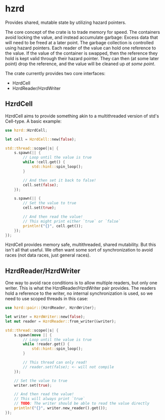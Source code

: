 # hzrd
Provides shared, mutable state by utilizing hazard pointers.

The core concept of the crate is to trade memory for speed. The containers avoid locking the value, and instead accumulate garbage: Excess data that will need to be freed at a later point. The garbage collection is controlled using hazard pointers. Each reader of the value can hold one reference to the value. If the value of the container is swapped, then the reference they hold is kept valid through their hazard pointer. They can then (at some later point) drop the reference, and the value will be cleaned up _at some point_.

The crate currently provides two core interfaces:

- HzrdCell
- HzrdReader/HzrdWriter

## HzrdCell

HzrdCell aims to provide something akin to a multithreaded version of std's Cell-type. A basic example:

```rust
use hzrd::HzrdCell;

let cell = HzrdCell::new(false);

std::thread::scope(|s| {
    s.spawn(|| {
        // Loop until the value is true
        while !cell.get() {
            std::hint::spin_loop();
        }

        // And then set it back to false!
        cell.set(false);
    });

    s.spawn(|| {
        // Set the value to true
        cell.set(true);

        // And then read the value!
        // This might print either `true` or `false`
        println!("{}", cell.get()); 
    });
});
```

HzrdCell provides memory safe, multithreaded, shared mutability. But this isn't all that useful. We often want some sort of synchronization to avoid races (not data races, just general races).

## HzrdReader/HzrdWriter
One way to avoid race conditions is to allow multiple readers, but only one writer. This is what the HzrdReader/HzrdWriter pair provides. The readers hold a reference to the writer, no internal synchronization is used, so we need to use scoped threads in this case:

```rust
use hzrd::pair::{HzrdReader, HzrdWriter};

let writer = HzrdWriter::new(false);
let mut reader = HzrdReader::from_writer(&writer);

std::thread::scope(|s| {
    s.spawn(move || {
        // Loop until the value is true
        while !reader.get() {
            std::hint::spin_loop();
        }

        // This thread can only read!
        // reader.set(false); <- will not compile
    });

    // Set the value to true
    writer.set(true);

    // And then read the value!
    // This will always print `true`
    // TODO: The writer should be able to read the value directly
    println!("{}", writer.new_reader().get());
});
```
